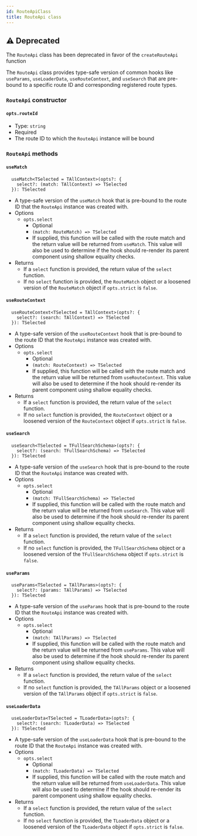 ```yaml
---
id: RouteApiClass
title: RouteApi class
---
```


## ⚠️ Deprecated

The `RouteApi` class has been deprecated in favor of the `createRouteApi` function

The `RouteApi` class provides type-safe version of common hooks like `useParams`, `useLoaderData`, `useRouteContext`, and `useSearch` that are pre-bound to a specific route ID and corresponding registered route types.

### `RouteApi` constructor

#### `opts.routeId`

- Type: `string`
- Required
- The route ID to which the `RouteApi` instance will be bound

### `RouteApi` methods

#### `useMatch`

```tsx
  useMatch<TSelected = TAllContext>(opts?: {
    select?: (match: TAllContext) => TSelected
  }): TSelected
```

- A type-safe version of the `useMatch` hook that is pre-bound to the route ID that the `RouteApi` instance was created with.
- Options
  - `opts.select`
    - Optional
    - `(match: RouteMatch) => TSelected`
    - If supplied, this function will be called with the route match and the return value will be returned from `useMatch`. This value will also be used to determine if the hook should re-render its parent component using shallow equality checks.
- Returns
  - If a `select` function is provided, the return value of the `select` function.
  - If no `select` function is provided, the `RouteMatch` object or a loosened version of the `RouteMatch` object if `opts.strict` is `false`.

#### `useRouteContext`

```tsx
  useRouteContext<TSelected = TAllContext>(opts?: {
    select?: (search: TAllContext) => TSelected
  }): TSelected
```

- A type-safe version of the `useRouteContext` hook that is pre-bound to the route ID that the `RouteApi` instance was created with.
- Options
  - `opts.select`
    - Optional
    - `(match: RouteContext) => TSelected`
    - If supplied, this function will be called with the route match and the return value will be returned from `useRouteContext`. This value will also be used to determine if the hook should re-render its parent component using shallow equality checks.
- Returns
  - If a `select` function is provided, the return value of the `select` function.
  - If no `select` function is provided, the `RouteContext` object or a loosened version of the `RouteContext` object if `opts.strict` is `false`.

#### `useSearch`

```tsx
  useSearch<TSelected = TFullSearchSchema>(opts?: {
    select?: (search: TFullSearchSchema) => TSelected
  }): TSelected
```

- A type-safe version of the `useSearch` hook that is pre-bound to the route ID that the `RouteApi` instance was created with.
- Options
  - `opts.select`
    - Optional
    - `(match: TFullSearchSchema) => TSelected`
    - If supplied, this function will be called with the route match and the return value will be returned from `useSearch`. This value will also be used to determine if the hook should re-render its parent component using shallow equality checks.
- Returns
  - If a `select` function is provided, the return value of the `select` function.
  - If no `select` function is provided, the `TFullSearchSchema` object or a loosened version of the `TFullSearchSchema` object if `opts.strict` is `false`.

#### `useParams`

```tsx
  useParams<TSelected = TAllParams>(opts?: {
    select?: (params: TAllParams) => TSelected
  }): TSelected
```

- A type-safe version of the `useParams` hook that is pre-bound to the route ID that the `RouteApi` instance was created with.
- Options
  - `opts.select`
    - Optional
    - `(match: TAllParams) => TSelected`
    - If supplied, this function will be called with the route match and the return value will be returned from `useParams`. This value will also be used to determine if the hook should re-render its parent component using shallow equality checks.
- Returns
  - If a `select` function is provided, the return value of the `select` function.
  - If no `select` function is provided, the `TAllParams` object or a loosened version of the `TAllParams` object if `opts.strict` is `false`.

#### `useLoaderData`

```tsx
  useLoaderData<TSelected = TLoaderData>(opts?: {
    select?: (search: TLoaderData) => TSelected
  }): TSelected
```

- A type-safe version of the `useLoaderData` hook that is pre-bound to the route ID that the `RouteApi` instance was created with.
- Options
  - `opts.select`
    - Optional
    - `(match: TLoaderData) => TSelected`
    - If supplied, this function will be called with the route match and the return value will be returned from `useLoaderData`. This value will also be used to determine if the hook should re-render its parent component using shallow equality checks.
- Returns
  - If a `select` function is provided, the return value of the `select` function.
  - If no `select` function is provided, the `TLoaderData` object or a loosened version of the `TLoaderData` object if `opts.strict` is `false`.
